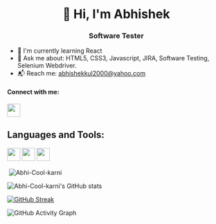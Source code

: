 <h1 align=center> 👋 Hi, I'm Abhishek</h1> 
<h3 align=center> Software Tester </h3>

- 🌱 I'm currently learning React
- 📝 Ask me about: HTML5, CSS3, Javascript, JIRA, Software Testing, Selenium Webdriver.
- 📬 Reach me: abhishekkul2000@yahoo.com 

#### Connect with me:
<a href="https://twitter.com/Abhishekkul2000">
  <img src="https://img.icons8.com/color/344/twitter--v1.png" width="30px">
</a>

## Languages and Tools:
<img src="https://img.icons8.com/color/344/html-5--v1.png" width="30px"> <img src="https://img.icons8.com/fluency/344/css3.png" width="30px"> <img src="https://img.icons8.com/color/344/javascript--v1.png" width="30px">

<p>&nbsp;<img align="center" src="https://github-readme-stats.vercel.app/api/top-langs?username=Abhi-Cool-karni&show_icons=true&locale=en&layout=compact" alt="Abhi-Cool-karni" /></p>

![Abhi-Cool-karni's GitHub stats](https://github-readme-stats.vercel.app/api?username=Abhi-Cool-karni&show_icons=true&theme=radical) 

[![GitHub Streak](https://streak-stats.demolab.com/?user=Abhi-Cool-karni&theme=dark)](https://git.io/streak-stats)

![GitHub Activity Graph](https://activity-graph.herokuapp.com/graph?username=Abhi-Cool-karni)  

